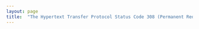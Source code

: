 ```yaml
---
layout: page
title:  "The Hypertext Transfer Protocol Status Code 308 (Permanent Redirect)"
---
```


